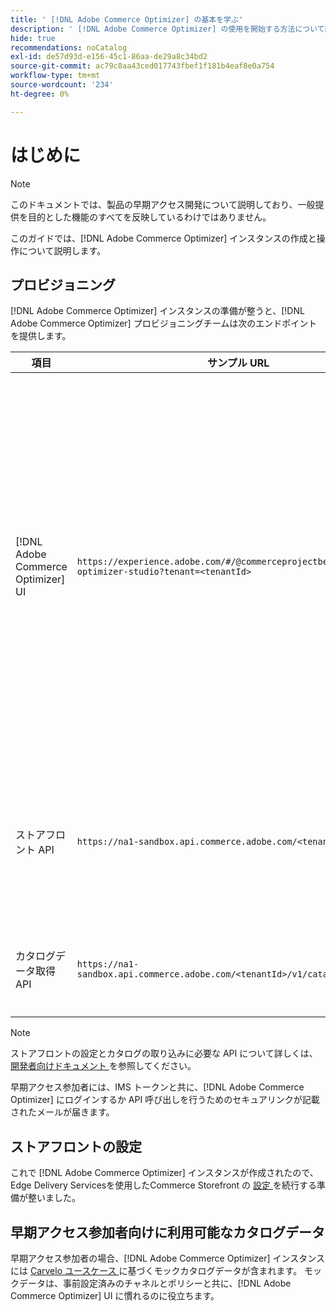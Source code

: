 ```yaml
---
title: ' [!DNL Adobe Commerce Optimizer] の基本を学ぶ'
description: ' [!DNL Adobe Commerce Optimizer] の使用を開始する方法について説明します。'
hide: true
recommendations: noCatalog
exl-id: de57d93d-e156-45c1-86aa-de29a8c34bd2
source-git-commit: ac79c8aa43ced017743fbef1f181b4eaf8e0a754
workflow-type: tm+mt
source-wordcount: '234'
ht-degree: 0%

---
```


# はじめに

>[!NOTE]
>
>このドキュメントでは、製品の早期アクセス開発について説明しており、一般提供を目的とした機能のすべてを反映しているわけではありません。

このガイドでは、[!DNL Adobe Commerce Optimizer] インスタンスの作成と操作について説明します。

<!--Click the tabs below to see high-level workflow overviews for the following user types:

- Administrators
- Merchants
- Developers

>[!BEGINTABS]

>[!TAB Administrator and merchant workflow]

This diagram provides a high-level overview of how administrators and merchants access and manage [!DNL Adobe Commerce Optimizer] instances. See the [Adobe Admin Console Guide](https://helpx.adobe.com/enterprise/admin-guide.html) for more information about administrator workflows.

NEED DIAGRAM

>[!TAB Developer workflow]

This diagram provides a high-level overview of how developers create integrations for [!DNL Adobe Commerce Optimizer] using App Builder. See the [API documentation](https://developer.adobe.com/commerce/services/cloud/) for more information.

NEED DIAGRAM

>[!ENDTABS]
-->

## プロビジョニング

[!DNL Adobe Commerce Optimizer] インスタンスの準備が整うと、[!DNL Adobe Commerce Optimizer] プロビジョニングチームは次のエンドポイントを提供します。

| 項目 | サンプル URL | 目的 |
|---|---|---|
| [!DNL Adobe Commerce Optimizer] UI | `https://experience.adobe.com/#/@commerceprojectbeacon/commerce-optimizer-studio?tenant=<tenantId>` | Commerce Optimizer UI にアクセスして、<br>1 の間でカタログを管理します。 マーチャンダイジングルール （製品検出、製品レコメンデーション）。<br>2。 カタログ管理（チャネルとポリシーの作成）。<br>3。 データインサイト （カタログデータ取り込みステータスを表示）。 |
| ストアフロント API | `https://na1-sandbox.api.commerce.adobe.com/<tenantId>/graphql` | Edge Delivery Servicesを活用したCommerce ストアフロントの設定に必要な API にアクセスします。 |
| カタログデータ取得 API | `https://na1-sandbox.api.commerce.adobe.com/<tenantId>/v1/catalog/<entity>` | カタログデータの取り込みに必要な API にアクセスします。 |

>[!NOTE]
>
>ストアフロントの設定とカタログの取り込みに必要な API について詳しくは、[ 開発者向けドキュメント ](https://developer-stage.adobe.com/commerce/services/composable-catalog/) を参照してください。

早期アクセス参加者には、IMS トークンと共に、[!DNL Adobe Commerce Optimizer] にログインするか API 呼び出しを行うためのセキュアリンクが記載されたメールが届きます。

## ストアフロントの設定

これで [!DNL Adobe Commerce Optimizer] インスタンスが作成されたので、Edge Delivery Servicesを使用したCommerce Storefront の [ 設定 ](./storefront.md) を続行する準備が整いました。

## 早期アクセス参加者向けに利用可能なカタログデータ

早期アクセス参加者の場合、[!DNL Adobe Commerce Optimizer] インスタンスには [Carvelo ユースケース ](./use-case/admin-use-case.md) に基づくモックカタログデータが含まれます。 モックデータは、事前設定済みのチャネルとポリシーと共に、[!DNL Adobe Commerce Optimizer] UI に慣れるのに役立ちます。

<!--Ingest catalog data

By default, [!DNL Adobe Commerce Optimizer] instances do not include any product data.

See the [Ingestion API](https://developer-stage.adobe.com/commerce/services/composable-catalog/data-ingestion/using-the-api/) documentation to learn how you can import your catalog data into [!DNL Adobe Commerce Optimizer].

The catalog data that you ingest is visible in the [data insights](./insights-overview.md) page. Additionally, you can use the [Catalog](./catalog-overview.md) page to define the channels and policies.-->
